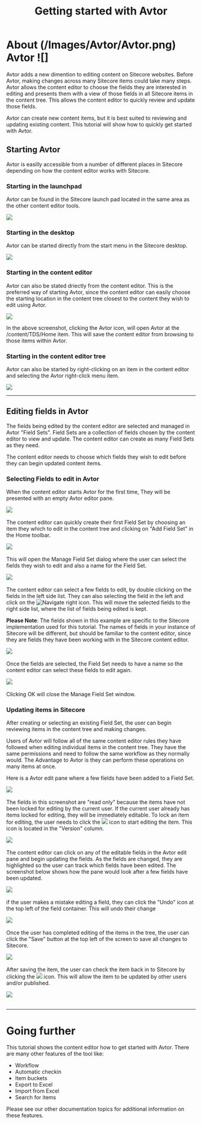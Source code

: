 ﻿---
title: Getting started with Avtor
layout: AvtorLayout
---

# About (/Images/Avtor/Avtor.png) Avtor ![]
Avtor adds a new dimention to editing content on Sitecore websites. Before Avtor, making changes across many Sitecore items could take many steps. Avtor allows the content editor to choose the fields they are interested in editing and presents them with a view of those fields in all Sitecore items in the content tree. This allows the content editor to quickly review and update those fields.

Avtor can create new content items, but it is best suited to reviewing and updating existing content. This tutorial will show how to quickly get started with Avtor.

## Starting Avtor
Avtor is easilly accessible from a number of different places in Sitecore depending on how the content editor works with Sitecore. 

### Starting in the launchpad
Avtor can be found in the Sitecore launch pad located in the same area as the other content editor tools.

![](/Images/Avtor/GettingStarted_LaunchPad.png)

### Starting in the desktop
Avtor can be started directly from the start menu in the Sitecore desktop.

![](/Images/Avtor/GettingStarted_Desktop.png)

### Starting in the content editor
Avtor can also be stated driectly from the content editor. This is the preferred way of starting Avtor, since the content editor can easily choose the starting location in the content tree closest to the content they wish to edit using Avtor.

![](/Images/Avtor/GettingStarted_ContentEditor.png)

In the above screenshot, clicking the Avtor icon, will open Avtor at the /content/TDS/Home item. This will save the content editor from browsing to those items within Avtor.

### Starting in the content editor tree
Avtor can also be started by right-clicking on an item in the content editor and selecting the Avtor right-click menu item.

![](/Images/Avtor/GettingStarted_ContentEditorTree.png)
 
<hr/>

## Editing fields in Avtor
The fields being edited by the content editor are selected and managed in Avtor "Field Sets". Field Sets are a collection of fields chosen by the content editor to view and update. The content editor can create as many Field Sets as they need. 

The content editor needs to choose which fields they wish to edit before they can begin updated content items.

### Selecting Fields to edit in Avtor
When the content editor starts Avtor for the first time, They will be presented with an empty Avtor editor pane.

![](/Images/Avtor/GettingStarted_EmptyEditPane.png)
<br/><br/>
The content editor can quickly create their first Field Set by choosing an item they which to edit in the content tree and clicking on "Add Field Set" in the Home toolbar.

![](/Images/Avtor/GettingStarted_AddFirstFieldSet.png)
<br/><br/>
 This will open the Manage Field Set dialog where the user can select the fields they wish to edit and also a name for the Field Set.

![](/Images/Avtor/GettingStarted_ManageFieldSet.png)
<br/><br/>
The content editor can select a few fields to edit, by double clicking on the fields in the left side list. They can also selecting the field in the left and click on the ![Navigate right](/Images/Avtor/GettingStarted_NavigateRight.png) icon. This will move the selected fields to the right side list, where the list of fields being edited is kept.

**Please Note**: The fields shown in this example are specific to the Sitecore implementation used for this tutorial. The names of fields in your instance of Sitecore will be different, but should be familiar to the content editor, since they are fields they have been working with in the Sitecore content editor.

![](/Images/Avtor/GettingStarted_SelectedFields.png)
<br/><br/>
Once the fields are selected, the Field Set needs to have a name so the content editor can select these fields to edit again.

![](/Images/Avtor/GettingStarted_NameFieldSet.png)
<br/><br/>
Clicking OK will close the Manage Field Set window.

### Updating items in Sitecore
After creating or selecting an existing Field Set, the user can begin reviewing items in the content tree and making changes.

Users of Avtor will follow all of the same content editor rules they have followed when editing individual items in the content tree. They have the same permissions and need to follow the same workflow as they normally would. The Advantage to Avtor is they can perform these operations on many items at once.

Here is a Avtor edit pane where a few fields have been added to a Field Set.

![](/Images/Avtor/GettingStarted_EditFields.png)
<br/><br/>
The fields in this screenshot are "read only" because the items have not been locked for editing by the current user. If the current user already has items locked for editing, they will be immediately editable. To lock an item for editing, the user needs to click the ![](/Images/Avtor/GettingStarted_EditInWorkflow.png) icon to start editing the item. This icon is located in the "Version" column.

![](/Images/Avtor/GettingStarted_StartEditing.png)
<br/><br/>
The content editor can click on any of the editable fields in the Avtor edit pane and begin updating the fields. As the fields are changed, they are highlighted so the user can track which fields have been edited. The screenshot below shows how the pane would look after a few fields have been updated.

![](/Images/Avtor/GettingStarted_EditedFields.png)
<br/><br/>
if the user makes a mistake editing a field, they can click the "Undo" icon at the top left of the field container. This will undo their change

![](/Images/Avtor/GettingStarted_EditedFieldsUndo.png)
<br/><br/>
Once the user has completed editing of the items in the tree, the user can click the "Save" button at the top left of the screen to save all changes to Sitecore.

![](/Images/Avtor/GettingStarted_StartEditingSave.png)
<br/><br/>
After saving the item, the user can check the item back in to Sitecore by clicking the ![](/Images/Avtor/GettingStarted_Check.png) icon. This will allow the item to be updated by other users and/or published.

![](/Images/Avtor/GettingStarted_CheckIn.png)
<br/><br/>
<hr/>

# Going further
This tutorial shows the content editor how to get started with Avtor. There are many other features of the tool like:

- Workflow
- Automatic checkin
- Item buckets
- Export to Excel
- Import from Excel
- Search for items

Please see our other documentation topics for additional information on these features.

